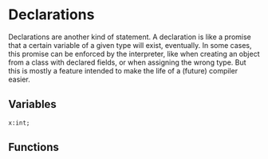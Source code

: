 # Declarations

Declarations are another kind of statement. A declaration is like a promise that a certain variable of a given type will exist, eventually. In some cases, this promise can be enforced by the interpreter, like when creating an object from a class with declared fields, or when assigning the wrong type. But this is mostly a feature intended to make the life of a (future) compiler easier.

## Variables

```
x:int;
```

## Functions






